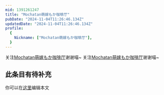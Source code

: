 ```yaml
---
mid: 1391261247
title: "Mochatan萌嫁もか咖啡厅"
pubDate: "2024-11-04T11:26:46.134Z"
updatedDate: "2024-11-04T11:26:46.134Z"
profile:
  {
    Nickname: ["Mochatan萌嫁もか咖啡厅"],
  }
---
```


关注[Mochatan萌嫁もか咖啡厅](https://space.bilibili.com/1391261247)谢谢喵~ 关注[Mochatan萌嫁もか咖啡厅](https://space.bilibili.com/1391261247)谢谢喵~

## 此条目有待补充
你可以在[这里](https://github.com/Yuhanawa/VTuber.ICU/edit/master/src/content/v/Mochatan萌嫁もか咖啡厅/index.md)编辑本文
